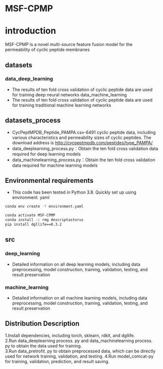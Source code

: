 # MSF-CPMP

# introduction

MSF-CPMP is a novel multi-source feature fusion model for the permeability of cyclic peptide membranes   
## datasets

### data_deep_learning   
* The results of ten fold cross validation of cyclic peptide data are used for training deep neural networks
data_machine_learning
* The results of ten fold cross validation of cyclic peptide data are used for training traditional machine learning networks
## datasets_process

* CycPeptMPDB_Peptide_PAMPA.csv-6491 cyclic peptide data, including various characteristics and permeability sizes of cyclic peptides. The download address is http://cycpeptmpdb.com/peptides/type_PAMPA/
* data_deeplearning_process.py：Obtain the ten fold cross validation data required for deep learning models
* data_machinelearning_process.py：Obtain the ten fold cross validation data required for machine learning models   
## Environmental requirements

* This code has been tested in Python 3.8. Quickly set up using environment. yaml
```bash
conda env create -f environment.yaml
```
```bash
conda activate MSF-CPMP
conda install -c rmg descriptastorus
pip install dgllife==0.3.2
```
## src

### deep_learning

* Detailed information on all deep learning models, including data preprocessing, model construction, training, validation, testing, and result preservation

### machine_learning

* Detailed information on all machine learning models, including data preprocessing, model construction, training, validation, testing, and result preservation

## Distribution Description

1.Install dependencies, including torch, sklearn, rdkit, and dgllife.  
2.Run data_deeplearning process. py and data_machinelearning process. py to obtain the data used for training.  
3.Run data_pretrofit. py to obtain preprocessed data, which can be directly used for network training, validation, and testing.
4.Run model_comcat-py for training, validation, prediction, and result saving.
